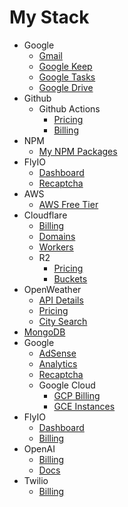 # My Stack

- Google
  - [Gmail](https://mail.google.com/mail/u/0/)
  - [Google Keep](https://keep.google.com/)
  - [Google Tasks](https://tasks.google.com/)
  - [Google Drive](https://drive.google.com/)
- Github
  - Github Actions
    - [Pricing](https://docs.github.com/en/billing/managing-billing-for-your-products/about-billing-for-github-actions)
    - [Billing](https://github.com/settings/billing)
- NPM
  - [My NPM Packages](https://www.npmjs.com/settings/prettydamntired/packages)
- FlyIO
  - [Dashboard](https://fly.io/dashboard)
  - [Recaptcha](https://www.google.com/recaptcha/admin/site/682849728)
- AWS
  - [AWS Free Tier](https://aws.amazon.com/free/)
- Cloudflare
  - [Billing](https://dash.cloudflare.com/26d066ec62c4d27b8da5e9aebac17293/billing)
  - [Domains](https://dash.cloudflare.com/26d066ec62c4d27b8da5e9aebac17293/registrar/domains)
  - [Workers](https://dash.cloudflare.com/26d066ec62c4d27b8da5e9aebac17293/workers-and-pages)
  - R2
    - [Pricing](https://developers.cloudflare.com/r2/pricing/)
    - [Buckets](https://dash.cloudflare.com/26d066ec62c4d27b8da5e9aebac17293/r2/overview)
- OpenWeather
  - [API Details](https://openweathermap.org/api)
  - [Pricing](https://openweathermap.org/price)
  - [City Search](https://openweathermap.org/find)
- [MongoDB](https://account.mongodb.com/account/login)
- Google
  - [AdSense](https://adsense.google.com/start/)
  - [Analytics](https://developers.google.com/analytics)
  - [Recaptcha](https://www.google.com/recaptcha/about/)
  - Google Cloud
    - [GCP Billing](https://console.cloud.google.com/billing/017A09-73DEB3-7A8E42/reports?inv=1&invt=Ab2jMQ&project=vigilant-broccoli)
    - [GCE Instances](https://console.cloud.google.com/compute/instances?inv=1&invt=Ab2jIQ&project=vigilant-broccoli)
- FlyIO
  - [Dashboard](https://fly.io/dashboard)
  - [Billing](https://fly.io/dashboard/personal/billing)
- OpenAI
  - [Billing](https://platform.openai.com/settings/organization/billing/overview)
  - [Docs](https://platform.openai.com/docs/overview)
- Twilio
  - [Billing](https://console.twilio.com/us1/billing/manage-billing/billing-overview)
